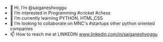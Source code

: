 - 👋 Hi, I’m @saiganeshvoggu
- 👀 I’m interested in Programming #cricket #chess
- 🌱 I’m currently learning PYTHON, HTML,CSS
- 💞️ I’m looking to collaborate on MNC's #startups other python oriented companies
- 📫 How to reach me at LINKEDIN www.linkedin.com/in/saiganeshvoggu


<!---
saiganeshvoggu/saiganeshvoggu is a ✨ special ✨ repository because its `README.md` (this file) appears on your GitHub profile.
You can click the Preview link to take a look at your changes.
--->
